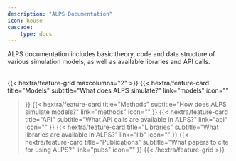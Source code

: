 ```yaml
---
description: "ALPS Documentation"
icon: house
cascade:
    type: docs
---
```

ALPS documentation includes basic theory, code and data structure of various simulation models, as well as available libraries and API calls.<br><br>

{{< hextra/feature-grid maxcolumns="2" >}}
  {{< hextra/feature-card
    title="Models"
    subtitle="What does ALPS simulate?"
    link="models"
    icon=""
  >}}
  {{< hextra/feature-card
    title="Methods"
    subtitle="How does ALPS simulate models?"
    link="methods"
    icon=""
  >}}
  {{< hextra/feature-card
    title="API"
    subtitle="What API calls are available in ALPS?"
    link="api"
    icon=""
  >}}
  {{< hextra/feature-card
    title="Libraries"
    subtitle="What libraries are available in ALPS?"
    link="lib"
    icon=""
  >}}
  {{< hextra/feature-card
    title="Publications"
    subtitle="What papers to cite for using ALPS?"
    link="pubs"
    icon=""
  >}}
{{< /hextra/feature-grid >}}


